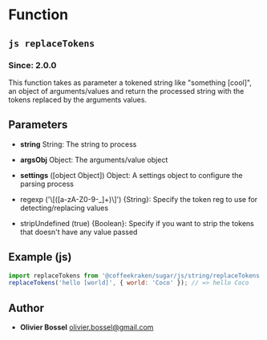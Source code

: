 
# Function


## ```js replaceTokens ```
### Since: 2.0.0

This function takes as parameter a tokened string like "something [cool]", an object
of arguments/values and return the processed string with the tokens replaced by the arguments values.

## Parameters

- **string**  String: The string to process

- **argsObj**  Object: The arguments/value object

- **settings** ([object Object]) Object: A settings object to configure the parsing process
- regexp ('\\[([a-zA-Z0-9-_]+)\\]') {String}: Specify the token reg to use for detecting/replacing values
- stripUndefined (true) {Boolean}: Specify if you want to strip the tokens that doesn't have any value passed



## Example (js)

```js
import replaceTokens from '@coffeekraken/sugar/js/string/replaceTokens';
replaceTokens('hello [world]', { world: 'Coco' }); // => hello Coco
```


## Author
- **Olivier Bossel** <a href="mailto:olivier.bossel@gmail.com">olivier.bossel@gmail.com</a> 



